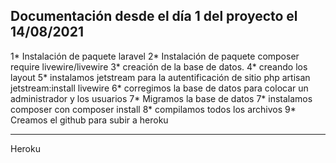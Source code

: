 ## Documentación desde el día 1 del proyecto el 14/08/2021

1* Instalación de paquete laravel
2* Instalación de paquete composer require livewire/livewire
3* creación de la base de datos.
4* creando los layout
5* instalamos jetstream para la autentificación de sitio php artisan jetstream:install livewire
6* corregimos la base de datos para colocar un administrador y los usuarios
7* Migramos la base de datos
7* instalamos composer con composer install
8* compilamos todos los archivos
9* Creamos el github para subir a heroku

---

Heroku
